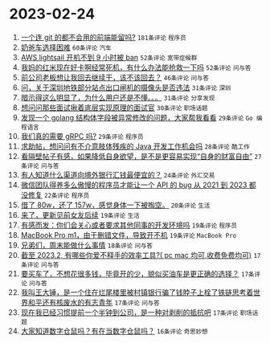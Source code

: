 # 2023-02-24

1. [一个连 git 的都不会用的前端能留吗?](https://www.v2ex.com/t/918735) `181条评论` `程序员`
1. [奶爸车选择困难](https://www.v2ex.com/t/918728) `60条评论` `汽车`
1. [AWS lightsail 开机不到 9 小时被 ban](https://www.v2ex.com/t/918722) `52条评论` `宽带症候群`
1. [我妈的红米现在好卡啊经常死机，有什么办法能抢救一下吗](https://www.v2ex.com/t/918760) `52条评论` `问与答`
1. [前公司老板想让我回去继续干，该不该回去？](https://www.v2ex.com/t/918764) `46条评论` `问与答`
1. [问，关于深圳地铁部分站点出口闸机的摄像头是否违法](https://www.v2ex.com/t/918831) `31条评论` `深圳`
1. [暗示得这么明显了，为什么用户还是不懂。。。](https://www.v2ex.com/t/918819) `31条评论` `分享发现`
1. [想问问那些面试揪着底层实现原理的面试官](https://www.v2ex.com/t/918788) `30条评论` `职场话题`
1. [发现一个 golang 结构体字段被异常修改的问题，大家帮我看看](https://www.v2ex.com/t/918807) `29条评论` `Go 编程语言`
1. [我们真的需要 gRPC 吗?](https://www.v2ex.com/t/918739) `29条评论` `程序员`
1. [求助帖，想问问有不介意肢体残疾的 Java 开发工作机会吗](https://www.v2ex.com/t/918814) `28条评论` `酷工作`
1. [看隔壁帖子有感，如果降低自身欲望，是不是更容易实现“自身的财富自由”](https://www.v2ex.com/t/918729) `27条评论` `问与答`
1. [有人知道什么渠道向境外银行汇钱最便宜的？](https://www.v2ex.com/t/918818) `24条评论` `外汇交易`
1. [微信团队得养多么傲慢的程序员才能让一个 API 的 bug 从 2021 到 2023 都没修复](https://www.v2ex.com/t/918775) `22条评论` `程序员`
1. [借了 80w，还了 157w，感觉身体一下被掏空。](https://www.v2ex.com/t/918767) `20条评论` `生活`
1. [来了，更新见前女友后续](https://www.v2ex.com/t/918861) `19条评论` `生活`
1. [有感而发：你们会关心或者要求其他同事的开发环境吗](https://www.v2ex.com/t/918835) `19条评论` `程序员`
1. [MacBook Pro m1，由于删错文件，导致开不机](https://www.v2ex.com/t/918745) `19条评论` `MacBook Pro`
1. [兄弟们，周末能做什么事情](https://www.v2ex.com/t/918797) `18条评论` `问与答`
1. [截至 2023.2, 有哪些你爱不释手的效率工具?( pc mac 均可,收费免费均可)](https://www.v2ex.com/t/918838) `17条评论` `问与答`
1. [要买车了，不想花很多钱，毕竟开的少，貌似买油车是更正确的选择？](https://www.v2ex.com/t/918834) `17条评论` `问与答`
1. [我叫王大锤，是一个住在烂尾楼里被村镇银行骗了钱脖子上栓了铁链思考着世界和平还有核废水的有志青年](https://www.v2ex.com/t/918792) `17条评论` `问与答`
1. [现在我已经习惯提前一个半钟到公司，是一种对剥削的抵抗吧](https://www.v2ex.com/t/918741) `17条评论` `职场话题`
1. [大家知道数字仓鼠吗？有在当数字仓鼠吗？](https://www.v2ex.com/t/918846) `16条评论` `奇思妙想`
